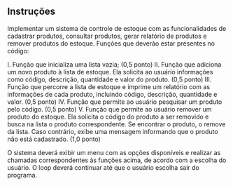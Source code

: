## Instruções

Implementar um sistema de controle de estoque com as funcionalidades de cadastrar produtos, consultar produtos, gerar relatório de produtos e remover produtos do estoque. Funções que deverão estar presentes no código:

I. Função que inicializa uma lista vazia; (0,5 ponto)
II. Função que adiciona um novo produto à lista de estoque. Ela solicita ao usuário informações como código, descrição, quantidade e valor do produto. (0,5 ponto)
III. Função que percorre a lista de estoque e imprime um relatório com as informações de cada produto, incluindo código, descrição, quantidade e valor. (0,5 ponto)
IV. Função que permite ao usuário pesquisar um produto pelo código. (0,5 ponto)
V. Função que permite ao usuário remover um produto do estoque. Ela solicita o código do produto a ser removido e busca na lista o produto correspondente. Se encontrar o produto, o remove da lista. Caso contrário, exibe uma mensagem informando que o produto não está cadastrado. (1,0 ponto)

O sistema deverá exibir um menu com as opções disponíveis e realizar as chamadas correspondentes às funções acima, de acordo com a escolha do usuário. O loop deverá continuar até que o usuário escolha sair do programa.